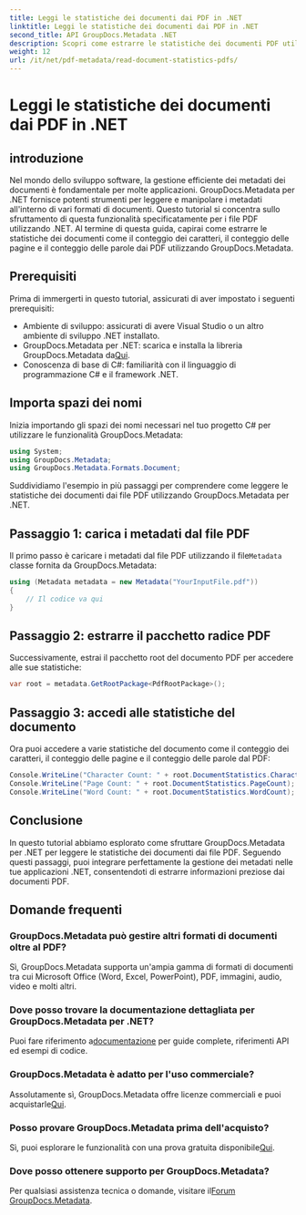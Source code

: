 ```yaml
---
title: Leggi le statistiche dei documenti dai PDF in .NET
linktitle: Leggi le statistiche dei documenti dai PDF in .NET
second_title: API GroupDocs.Metadata .NET
description: Scopri come estrarre le statistiche dei documenti PDF utilizzando GroupDocs.Metadata per .NET. Migliora le tue capacità di gestione dei documenti senza sforzo.
weight: 12
url: /it/net/pdf-metadata/read-document-statistics-pdfs/
---
```


# Leggi le statistiche dei documenti dai PDF in .NET

## introduzione
Nel mondo dello sviluppo software, la gestione efficiente dei metadati dei documenti è fondamentale per molte applicazioni. GroupDocs.Metadata per .NET fornisce potenti strumenti per leggere e manipolare i metadati all'interno di vari formati di documenti. Questo tutorial si concentra sullo sfruttamento di questa funzionalità specificatamente per i file PDF utilizzando .NET. Al termine di questa guida, capirai come estrarre le statistiche dei documenti come il conteggio dei caratteri, il conteggio delle pagine e il conteggio delle parole dai PDF utilizzando GroupDocs.Metadata.
## Prerequisiti
Prima di immergerti in questo tutorial, assicurati di aver impostato i seguenti prerequisiti:
- Ambiente di sviluppo: assicurati di avere Visual Studio o un altro ambiente di sviluppo .NET installato.
-  GroupDocs.Metadata per .NET: scarica e installa la libreria GroupDocs.Metadata da[Qui](https://releases.groupdocs.com/metadata/net/).
- Conoscenza di base di C#: familiarità con il linguaggio di programmazione C# e il framework .NET.

## Importa spazi dei nomi
Inizia importando gli spazi dei nomi necessari nel tuo progetto C# per utilizzare le funzionalità GroupDocs.Metadata:
```csharp
using System;
using GroupDocs.Metadata;
using GroupDocs.Metadata.Formats.Document;
```

Suddividiamo l'esempio in più passaggi per comprendere come leggere le statistiche dei documenti dai file PDF utilizzando GroupDocs.Metadata per .NET.
## Passaggio 1: carica i metadati dal file PDF
 Il primo passo è caricare i metadati dal file PDF utilizzando il file`Metadata` classe fornita da GroupDocs.Metadata:
```csharp
using (Metadata metadata = new Metadata("YourInputFile.pdf"))
{
    // Il codice va qui
}
```
## Passaggio 2: estrarre il pacchetto radice PDF
Successivamente, estrai il pacchetto root del documento PDF per accedere alle sue statistiche:
```csharp
var root = metadata.GetRootPackage<PdfRootPackage>();
```
## Passaggio 3: accedi alle statistiche del documento
Ora puoi accedere a varie statistiche del documento come il conteggio dei caratteri, il conteggio delle pagine e il conteggio delle parole dal PDF:
```csharp
Console.WriteLine("Character Count: " + root.DocumentStatistics.CharacterCount);
Console.WriteLine("Page Count: " + root.DocumentStatistics.PageCount);
Console.WriteLine("Word Count: " + root.DocumentStatistics.WordCount);
```

## Conclusione
In questo tutorial abbiamo esplorato come sfruttare GroupDocs.Metadata per .NET per leggere le statistiche dei documenti dai file PDF. Seguendo questi passaggi, puoi integrare perfettamente la gestione dei metadati nelle tue applicazioni .NET, consentendoti di estrarre informazioni preziose dai documenti PDF.

## Domande frequenti
### GroupDocs.Metadata può gestire altri formati di documenti oltre al PDF?
Sì, GroupDocs.Metadata supporta un'ampia gamma di formati di documenti tra cui Microsoft Office (Word, Excel, PowerPoint), PDF, immagini, audio, video e molti altri.
### Dove posso trovare la documentazione dettagliata per GroupDocs.Metadata per .NET?
 Puoi fare riferimento a[documentazione](https://tutorials.groupdocs.com/metadata/net/) per guide complete, riferimenti API ed esempi di codice.
### GroupDocs.Metadata è adatto per l'uso commerciale?
 Assolutamente sì, GroupDocs.Metadata offre licenze commerciali e puoi acquistarle[Qui](https://purchase.groupdocs.com/buy).
### Posso provare GroupDocs.Metadata prima dell'acquisto?
 Sì, puoi esplorare le funzionalità con una prova gratuita disponibile[Qui](https://releases.groupdocs.com/).
### Dove posso ottenere supporto per GroupDocs.Metadata?
 Per qualsiasi assistenza tecnica o domande, visitare il[Forum GroupDocs.Metadata](https://forum.groupdocs.com/c/metadata/14).
